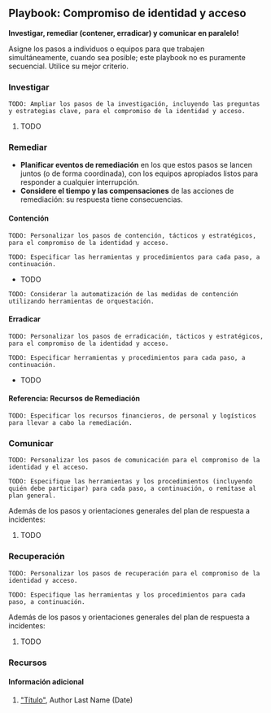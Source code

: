 
## Playbook: Compromiso de identidad y acceso

**Investigar, remediar (contener, erradicar) y comunicar en paralelo!**

Asigne los pasos a individuos o equipos para que trabajen simultáneamente, cuando sea posible; este playbook no es puramente secuencial. Utilice su mejor criterio.

### Investigar

`TODO: Ampliar los pasos de la investigación, incluyendo las preguntas y estrategias clave, para el compromiso de la identidad y acceso.`

1. TODO

### Remediar

* **Planificar eventos de remediación** en los que estos pasos se lancen juntos (o de forma coordinada), con los equipos apropiados listos para responder a cualquier interrupción.
* **Considere el tiempo y las compensaciones** de las acciones de remediación: su respuesta tiene consecuencias.

#### Contención

`TODO: Personalizar los pasos de contención, tácticos y estratégicos, para el compromiso de la identidad y acceso.`

`TODO: Especificar las herramientas y procedimientos para cada paso, a continuación.`

* TODO

`TODO: Considerar la automatización de las medidas de contención utilizando herramientas de orquestación.`

#### Erradicar

`TODO: Personalizar los pasos de erradicación, tácticos y estratégicos, para el compromiso de la identidad y acceso.`

`TODO: Especificar herramientas y procedimientos para cada paso, a continuación.`

* TODO

#### Referencia: Recursos de Remediación

`TODO: Especificar los recursos financieros, de personal y logísticos para llevar a cabo la remediación.`

### Comunicar

`TODO: Personalizar los pasos de comunicación para el compromiso de la identidad y el acceso.`

`TODO: Especifique las herramientas y los procedimientos (incluyendo quién debe participar) para cada paso, a continuación, o remítase al plan general.`

Además de los pasos y orientaciones generales del plan de respuesta a incidentes:

1. TODO

### Recuperación

`TODO: Personalizar los pasos de recuperación para el compromiso de la identidad y acceso.`

`TODO: Especifique las herramientas y los procedimientos para cada paso, a continuación.`

Además de los pasos y orientaciones generales del plan de respuesta a incidentes:

1. TODO

### Recursos

#### Información adicional

1. <a name="identity-and-access-playbook-ref-1"></a>["Título"](#TODO-url), Author Last Name (Date)
